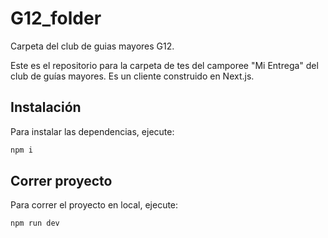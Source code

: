 # G12_folder
Carpeta del club de guias mayores G12.

Este es el repositorio para la carpeta de tes del camporee "Mi Entrega" del club de guías mayores. Es un cliente construido en Next.js. 

## Instalación
Para instalar las dependencias, ejecute:

```bash
npm i
```

## Correr proyecto
Para correr el proyecto en local, ejecute:

```bash
npm run dev
```